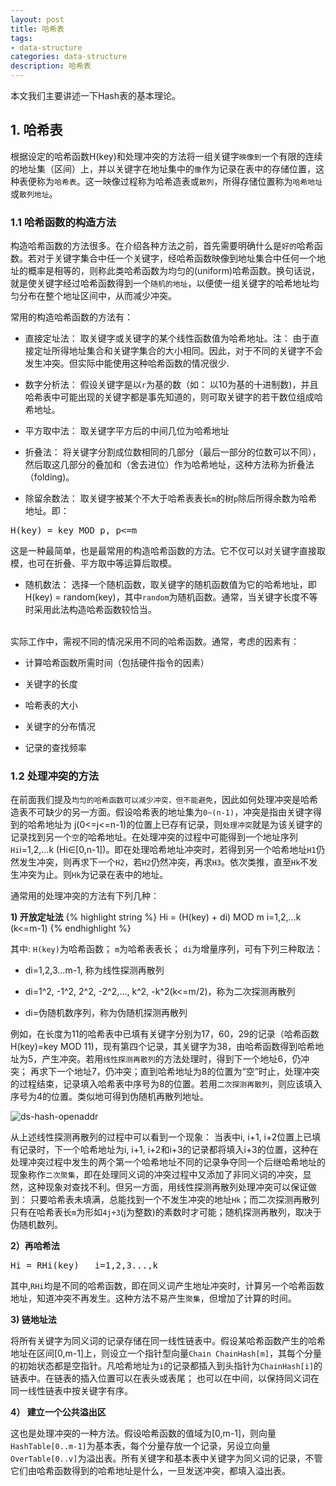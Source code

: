 ```yaml
---
layout: post
title: 哈希表
tags:
- data-structure
categories: data-structure
description: 哈希表
---
```



本文我们主要讲述一下Hash表的基本理论。


<!-- more -->


## 1. 哈希表
根据设定的哈希函数H(key)和处理冲突的方法将一组关键字```映像到```一个有限的连续的地址集（区间）上，并以关键字在地址集中的```像```作为记录在表中的存储位置，这种表便称为```哈希表```。这一映像过程称为哈希造表或```散列```，所得存储位置称为```哈希地址```或```散列地址```。

### 1.1 哈希函数的构造方法
构造哈希函数的方法很多。在介绍各种方法之前，首先需要明确什么是```好的```哈希函数。若对于关键字集合中任一个关键字，经哈希函数映像到地址集合中任何一个地址的概率是相等的，则称此类哈希函数为均匀的(uniform)哈希函数。换句话说，就是使关键字经过哈希函数得到一个```随机的地址```，以便使一组关键字的哈希地址均匀分布在整个地址区间中，从而减少冲突。

常用的构造哈希函数的方法有：

* 直接定址法： 取关键字或关键字的某个线性函数值为哈希地址。注： 由于直接定址所得地址集合和关键字集合的大小相同。因此，对于不同的关键字不会发生冲突。但实际中能使用这种哈希函数的情况很少.


* 数字分析法： 假设关键字是以```r```为基的数（如： 以10为基的十进制数)，并且哈希表中可能出现的关键字都是事先知道的，则可取关键字的若干数位组成哈希地址。

* 平方取中法： 取关键字平方后的中间几位为哈希地址

* 折叠法： 将关键字分割成位数相同的几部分（最后一部分的位数可以不同），然后取这几部分的叠加和（舍去进位）作为哈希地址，这种方法称为折叠法（folding)。

* 除留余数法： 取关键字被某个不大于哈希表表长```m```的树```p```除后所得余数为哈希地址。即：
<pre>
H(key) = key MOD p, p<=m
</pre>
这是一种最简单，也是最常用的构造哈希函数的方法。它不仅可以对关键字直接取模，也可在折叠、平方取中等运算后取模。

* 随机数法： 选择一个随机函数，取关键字的随机函数值为它的哈希地址，即H(key) = random(key)，其中```random```为随机函数。通常，当关键字长度不等时采用此法构造哈希函数较恰当。

<br />
实际工作中，需视不同的情况采用不同的哈希函数。通常，考虑的因素有：

* 计算哈希函数所需时间（包括硬件指令的因素）

* 关键字的长度

* 哈希表的大小

* 关键字的分布情况

* 记录的查找频率

### 1.2 处理冲突的方法
在前面我们提及```均匀的哈希函数可以减少冲突，但不能避免```，因此如何处理冲突是哈希造表不可缺少的另一方面。假设哈希表的地址集为```0~(n-1)```，冲突是指由关键字得到的哈希地址为 j(0<=j<=n-1)的位置上已存有记录，则```处理冲突```就是为该关键字的记录找到另一个```空```的哈希地址。在处理冲突的过程中可能得到一个地址序列```Hi```i=1,2,...k (Hi∈[0,n-1])。即在处理哈希地址冲突时，若得到另一个哈希地址```H1```仍然发生冲突，则再求下一个```H2```，若```H2```仍然冲突，再求```H3```。依次类推，直至```Hk```不发生冲突为止。则```Hk```为记录在表中的地址。

通常用的处理冲突的方法有下列几种：

**1) 开放定址法**
{% highlight string %}
Hi = (H(key) + di) MOD m      i=1,2,...k (k<=m-1)
{% endhighlight %}

其中: ```H(key)```为哈希函数； ```m```为哈希表表长； ```di```为增量序列，可有下列三种取法：

* di=1,2,3...m-1, 称为线性探测再散列

* di=1^2, -1^2, 2^2, -2^2,..., k^2, -k^2(k<=m/2)，称为二次探测再散列

* di=伪随机数序列，称为伪随机探测再散列

例如，在长度为11的哈希表中已填有关键字分别为17，60，29的记录（哈希函数H(key)=key MOD 11)，现有第四个记录，其关键字为38，由哈希函数得到哈希地址为5，产生冲突。若用```线性探测再散列```的方法处理时，得到下一个地址6，仍冲突； 再求下一个地址7，仍冲突；直到哈希地址为8的位置为“空”时止，处理冲突的过程结束，记录填入哈希表中序号为8的位置。若用```二次探测再散列```，则应该填入序号为4的位置。类似地可得到伪随机再散列地址。

![ds-hash-openaddr](https://ivanzz1001.github.io/records/assets/img/data_structure/ds_hash_open_addr.jpg)

从上述线性探测再散列的过程中可以看到一个现象： 当表中i, i+1, i+2位置上已填有记录时，下一个哈希地址为i, i+1, i+2和i+3的记录都将填入i+3的位置，这种在处理冲突过程中发生的两个第一个哈希地址不同的记录争夺同一个后继哈希地址的现象称作```二次聚集```，即在处理同义词的冲突过程中又添加了非同义词的冲突，显然，这种现象对查找不利。但另一方面，用线性探测再散列处理冲突可以保证做到： 只要哈希表未填满，总能找到一个不发生冲突的地址```Hk```；而二次探测再散列只有在哈希表长```m```为形如```4j+3```(j为整数)的素数时才可能；随机探测再散列，取决于伪随机数列。


**2）再哈希法**
<pre>
Hi = RHi(key)   i=1,2,3...,k
</pre>

其中,```RHi```均是不同的哈希函数，即在同义词产生地址冲突时，计算另一个哈希函数地址，知道冲突不再发生。这种方法不易产生```聚集```，但增加了计算的时间。

**3) 链地址法**

将所有关键字为同义词的记录存储在同一线性链表中。假设某哈希函数产生的哈希地址在区间[0,m-1]上，则设立一个指针型向量```Chain ChainHash[m]```，其每个分量的初始状态都是空指针。凡哈希地址为```i```的记录都插入到头指针为```ChainHash[i]```的链表中。在链表的插入位置可以在表头或表尾； 也可以在中间，以保持同义词在同一线性链表中按关键字有序。


**4） 建立一个公共溢出区**

这也是处理冲突的一种方法。假设哈希函数的值域为[0,m-1]，则向量```HashTable[0..m-1]```为基本表，每个分量存放一个记录，另设立向量```OverTable[0..v]```为溢出表。所有关键字和基本表中关键字为同义词的记录，不管它们由哈希函数得到的哈希地址是什么，一旦发送冲突，都填入溢出表。



<br />
<br />


